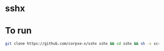 # sshx
# To run 
```sh
git clone https://github.com/corpse-x/sshx sshx && cd sshx && sh -s script.sh
